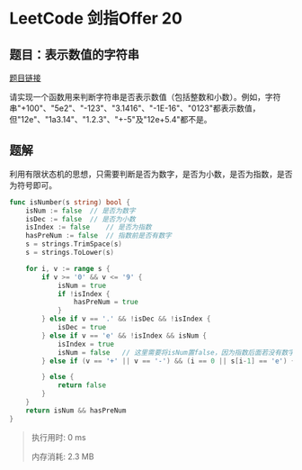 # LeetCode 剑指Offer 20


<!--more-->

## 题目：表示数值的字符串

[题目链接](https://leetcode-cn.com/problems/biao-shi-shu-zhi-de-zi-fu-chuan-lcof/)

请实现一个函数用来判断字符串是否表示数值（包括整数和小数）。例如，字符串"+100"、"5e2"、"-123"、"3.1416"、"-1E-16"、"0123"都表示数值，但"12e"、"1a3.14"、"1.2.3"、"+-5"及"12e+5.4"都不是。

## 题解

利用有限状态机的思想，只需要判断是否为数字，是否为小数，是否为指数，是否为符号即可。

```go
func isNumber(s string) bool {
    isNum := false	// 是否为数字
	isDec := false	// 是否为小数
    isIndex := false	// 是否为指数
	hasPreNum := false	// 指数前是否有数字
	s = strings.TrimSpace(s)
	s = strings.ToLower(s)

	for i, v := range s {
		if v >= '0' && v <= '9' {
			isNum = true
			if !isIndex {
				hasPreNum = true
			}
		} else if v == '.' && !isDec && !isIndex {
			isDec = true
		} else if v == 'e' && !isIndex && isNum {
			isIndex = true
			isNum = false	// 这里需要将isNum置false，因为指数后面若没有数字的话最后结果也应该为假
		} else if (v == '+' || v == '-') && (i == 0 || s[i-1] == 'e') {

		} else {
			return false
		}
	}
	return isNum && hasPreNum
}
```

> 执行用时: 0 ms
>
> 内存消耗: 2.3 MB
